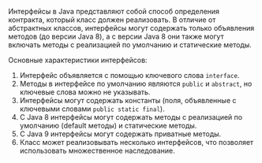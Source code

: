 Интерфейсы в Java представляют собой способ определения контракта, который класс должен реализовать. В отличие от абстрактных классов, интерфейсы могут содержать только объявления методов (до версии Java 8), а с версии Java 8 они также могут включать методы с реализацией по умолчанию и статические методы.

Основные характеристики интерфейсов:
1. Интерфейс объявляется с помощью ключевого слова `interface`.
2. Методы в интерфейсе по умолчанию являются `public` и `abstract`, но ключевые слова можно не указывать.
3. Интерфейсы могут содержать константы (поля, объявленные с ключевыми словами `public static final`).
4. С Java 8 интерфейсы могут содержать методы с реализацией по умолчанию (default методы) и статические методы.
5. С Java 9 интерфейсы могут содержать приватные методы.
6. Класс может реализовывать несколько интерфейсов, что позволяет использовать множественное наследование.
